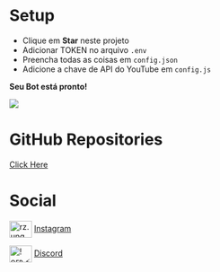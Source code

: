 # Setup
- Clique em **Star** neste projeto
- Adicionar TOKEN no arquivo `.env`
- Preencha todas as coisas em `config.json`
- Adicione a chave de API do YouTube em `config.js`

**Seu Bot está pronto!**

[<img src="https://canary.discordapp.com/api/guilds/664835490985410588/widget.png?style=banner2">](https://discord.gg/TEMauza)

# GitHub Repositories 

[Click Here](https://github.com/Saddam171?tab=repositories) 

# Social 
<a href="https://instagram.com/rz.ung" target="blank"><img align="center" src="https://raw.githubusercontent.com/rahuldkjain/github-profile-readme-generator/master/src/images/icons/Social/instagram.svg" alt="rz.ung" height="30" width="40" /></a>
[Instagram](https://www.instagram.com/rz.ung/)

<a href="https://discord.gg/! ᴏғᴘ ⚡ Resilient |ᴿᴶ 🇦🇷#0019" target="blank"><img align="center" src="https://raw.githubusercontent.com/rahuldkjain/github-profile-readme-generator/master/src/images/icons/Social/discord.svg" alt="! ᴏғᴘ ⚡ Resilient |ᴿᴶ 🇦🇷#0019" height="30" width="40" /></a>
[Discord](https://discord.gg/TEMauza)
